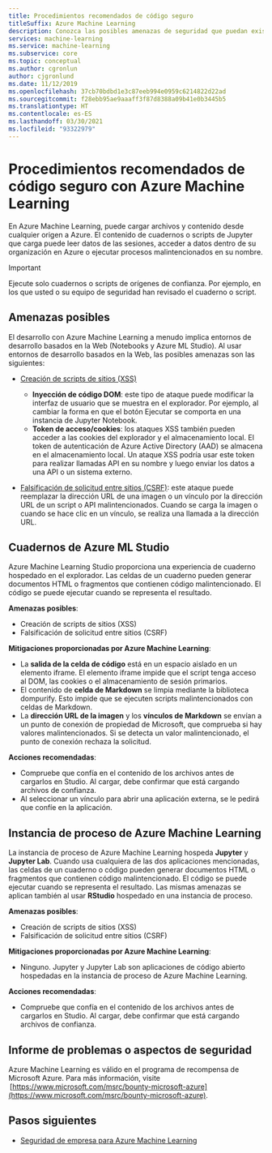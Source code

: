 ```yaml
---
title: Procedimientos recomendados de código seguro
titleSuffix: Azure Machine Learning
description: Conozca las posibles amenazas de seguridad que puedan existir al desarrollar para Azure Machine Learning, las mitigaciones y los procedimientos recomendados.
services: machine-learning
ms.service: machine-learning
ms.subservice: core
ms.topic: conceptual
ms.author: cgronlun
author: cjgronlund
ms.date: 11/12/2019
ms.openlocfilehash: 37cb70bdbd1e3c87eeb994e0959c6214822d22ad
ms.sourcegitcommit: f28ebb95ae9aaaff3f87d8388a09b41e0b3445b5
ms.translationtype: HT
ms.contentlocale: es-ES
ms.lasthandoff: 03/30/2021
ms.locfileid: "93322979"
---
```

# <a name="secure-code-best-practices-with-azure-machine-learning"></a>Procedimientos recomendados de código seguro con Azure Machine Learning

En Azure Machine Learning, puede cargar archivos y contenido desde cualquier origen a Azure. El contenido de cuadernos o scripts de Jupyter que carga puede leer datos de las sesiones, acceder a datos dentro de su organización en Azure o ejecutar procesos malintencionados en su nombre.

> [!IMPORTANT]
> Ejecute solo cuadernos o scripts de orígenes de confianza. Por ejemplo, en los que usted o su equipo de seguridad han revisado el cuaderno o script.

## <a name="potential-threats"></a>Amenazas posibles

El desarrollo con Azure Machine Learning a menudo implica entornos de desarrollo basados en la Web (Notebooks y Azure ML Studio). Al usar entornos de desarrollo basados en la Web, las posibles amenazas son las siguientes:

* [Creación de scripts de sitios (XSS)](https://owasp.org/www-community/attacks/xss/)

    * __Inyección de código DOM__: este tipo de ataque puede modificar la interfaz de usuario que se muestra en el explorador. Por ejemplo, al cambiar la forma en que el botón Ejecutar se comporta en una instancia de Jupyter Notebook.
    * __Token de acceso/cookies__: los ataques XSS también pueden acceder a las cookies del explorador y el almacenamiento local. El token de autenticación de Azure Active Directory (AAD) se almacena en el almacenamiento local. Un ataque XSS podría usar este token para realizar llamadas API en su nombre y luego enviar los datos a una API o un sistema externo.

* [Falsificación de solicitud entre sitios (CSRF)](https://owasp.org/www-community/attacks/csrf): este ataque puede reemplazar la dirección URL de una imagen o un vínculo por la dirección URL de un script o API malintencionados. Cuando se carga la imagen o cuando se hace clic en un vínculo, se realiza una llamada a la dirección URL.

## <a name="azure-ml-studio-notebooks"></a>Cuadernos de Azure ML Studio

Azure Machine Learning Studio proporciona una experiencia de cuaderno hospedado en el explorador. Las celdas de un cuaderno pueden generar documentos HTML o fragmentos que contienen código malintencionado.  El código se puede ejecutar cuando se representa el resultado.

__Amenazas posibles__:
* Creación de scripts de sitios (XSS)
* Falsificación de solicitud entre sitios (CSRF)

__Mitigaciones proporcionadas por Azure Machine Learning__:
* La __salida de la celda de código__ está en un espacio aislado en un elemento iframe. El elemento iframe impide que el script tenga acceso al DOM, las cookies o el almacenamiento de sesión primarios.
* El contenido de __celda de Markdown__ se limpia mediante la biblioteca dompurify. Esto impide que se ejecuten scripts malintencionados con celdas de Markdown.
* La __dirección URL de la imagen__ y los __vínculos de Markdown__ se envían a un punto de conexión de propiedad de Microsoft, que comprueba si hay valores malintencionados. Si se detecta un valor malintencionado, el punto de conexión rechaza la solicitud.

__Acciones recomendadas__:
* Compruebe que confía en el contenido de los archivos antes de cargarlos en Studio. Al cargar, debe confirmar que está cargando archivos de confianza.
* Al seleccionar un vínculo para abrir una aplicación externa, se le pedirá que confíe en la aplicación.

## <a name="azure-ml-compute-instance"></a>Instancia de proceso de Azure Machine Learning

La instancia de proceso de Azure Machine Learning hospeda __Jupyter__ y __Jupyter Lab__. Cuando usa cualquiera de las dos aplicaciones mencionadas, las celdas de un cuaderno o código pueden generar documentos HTML o fragmentos que contienen código malintencionado. El código se puede ejecutar cuando se representa el resultado. Las mismas amenazas se aplican también al usar __RStudio__ hospedado en una instancia de proceso.

__Amenazas posibles__:
* Creación de scripts de sitios (XSS)
* Falsificación de solicitud entre sitios (CSRF)

__Mitigaciones proporcionadas por Azure Machine Learning__:
* Ninguno. Jupyter y Jupyter Lab son aplicaciones de código abierto hospedadas en la instancia de proceso de Azure Machine Learning.

__Acciones recomendadas__:
* Compruebe que confía en el contenido de los archivos antes de cargarlos en Studio. Al cargar, debe confirmar que está cargando archivos de confianza.

## <a name="report-security-issues-or-concerns"></a>Informe de problemas o aspectos de seguridad 

Azure Machine Learning es válido en el programa de recompensa de Microsoft Azure. Para más información, visite  [https://www.microsoft.com/msrc/bounty-microsoft-azure](https://www.microsoft.com/msrc/bounty-microsoft-azure).

## <a name="next-steps"></a>Pasos siguientes

* [Seguridad de empresa para Azure Machine Learning](concept-enterprise-security.md)